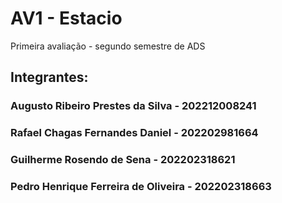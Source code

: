 # AV1 - Estacio
Primeira avaliação - segundo semestre de ADS

## Integrantes:
### Augusto Ribeiro Prestes da Silva - 202212008241
### Rafael Chagas Fernandes Daniel - 202202981664
### Guilherme Rosendo de Sena - 202202318621
### Pedro Henrique Ferreira de Oliveira - 202202318663
